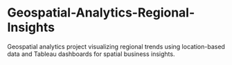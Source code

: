# Geospatial-Analytics-Regional-Insights
Geospatial analytics project visualizing regional trends using location-based data and Tableau dashboards for spatial business insights.
